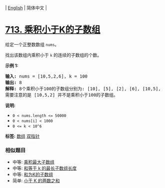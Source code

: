 | [English](README_EN.md) | 简体中文 |

# [713. 乘积小于K的子数组](https://leetcode-cn.com/problems/subarray-product-less-than-k)
<p>给定一个正整数数组&nbsp;<code>nums</code>。</p>

<p>找出该数组内乘积小于&nbsp;<code>k</code>&nbsp;的连续的子数组的个数。</p>

<p><strong>示例 1:</strong></p>

<pre>
<strong>输入:</strong> nums = [10,5,2,6], k = 100
<strong>输出:</strong> 8
<strong>解释:</strong> 8个乘积小于100的子数组分别为: [10], [5], [2], [6], [10,5], [5,2], [2,6], [5,2,6]。
需要注意的是 [10,5,2] 并不是乘积小于100的子数组。
</pre>

<p><strong>说明:</strong></p>

<ul>
	<li><code>0 &lt; nums.length &lt;= 50000</code></li>
	<li><code>0 &lt; nums[i] &lt; 1000</code></li>
	<li><code>0 &lt;= k &lt; 10^6</code></li>
</ul>

**标签:**  [数组](https://leetcode-cn.com/tag/array) [双指针](https://leetcode-cn.com/tag/two-pointers) 
 ### 相似题目
- 中等:	[乘积最大子数组](https://leetcode-cn.com/problems/maximum-product-subarray) 
- 中等:	[和等于 k 的最长子数组长度](https://leetcode-cn.com/problems/maximum-size-subarray-sum-equals-k) 
- 中等:	[和为K的子数组](https://leetcode-cn.com/problems/subarray-sum-equals-k) 
- 简单:	[小于 K 的两数之和](https://leetcode-cn.com/problems/two-sum-less-than-k) 
